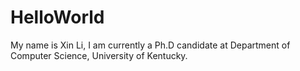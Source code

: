 # HelloWorld
My name is Xin Li, I am currently a Ph.D candidate at Department of Computer Science, University of Kentucky. 
